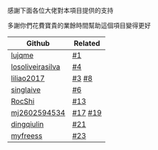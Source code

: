 感謝下面各位大佬對本項目提供的支持

多謝你們花費寶貴的業餘時間幫助這個項目變得更好

| Github                                                  | Related                                                                                                                     |
| --------                                                | ---------                                                                                                                   |
| [lujqme](https://github.com/lujqme)                     | [#1](https://github.com/leisurelicht/wtfpython-cn/pull/1)                                                                   |
| [losoliveirasilva](https://github.com/losoliveirasilva) | [#4](https://github.com/leisurelicht/wtfpython-cn/pull/4)                                                                   |
| [liliao2017](https://github.com/liliao2017)             | [#3](https://github.com/leisurelicht/wtfpython-cn/issues/3) [#8](https://github.com/leisurelicht/wtfpython-cn/issues/8)     |
| [singlaive](https://github.com/singlaive)               | [#6](https://github.com/leisurelicht/wtfpython-cn/issues/6)                                                                 |
| [RocShi](https://github.com/RocShi)                     | [#13](https://github.com/leisurelicht/wtfpython-cn/issues/13)                                                               |
| [mj2602594534](https://github.com/mj2602594534)         | [#17](https://github.com/leisurelicht/wtfpython-cn/issues/17) [#19](https://github.com/leisurelicht/wtfpython-cn/issues/19) |
| [dingqiulin](https://github.com/dingqiulin)             | [#21](https://github.com/leisurelicht/wtfpython-cn/issues/21)                                                               |
| [myfreess](https://github.com/myfreess)                 | [#23](https://github.com/leisurelicht/wtfpython-cn/issues/23)                                                               |